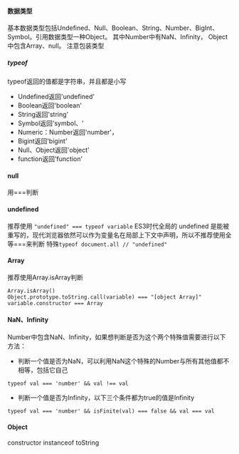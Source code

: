 #### 数据类型
基本数据类型包括Undefined、Null、Boolean、String、Number、BigInt、Symbol。引用数据类型一种Object。
其中Number中有NaN、Infinity，
Object中包含Array、null。
注意包装类型

##### typeof
typeof返回的值都是字符串，并且都是小写
* Undefined返回'undefined'
* Boolean返回'boolean'
* String返回'string'
* Symbol返回'symbol、'
* Numeric：Number返回'number'，
* Bigint返回'bigint'
* Null、Object返回'object'
* function返回'function'

#### null
用===判断

#### undefined
推荐使用
`"undefined" === typeof variable`
ES3时代全局的 undefined 是能被重写的，现代浏览器依然可以作为变量名在局部上下文中声明，所以不推荐使用全等===来判断
特殊`typeof document.all // "undefined"`

#### Array
推荐使用Array.isArray判断
```
Array.isArray()
Object.prototype.toString.call(variable) === "[object Array]"
variable.constructor === Array
```

#### NaN、Infinity
Number中包含NaN、Infinity，如果想判断是否为这个两个特殊值需要进行以下方法：
* 判断一个值是否为NaN，可以利用NaN这个特殊的Number与所有其他值都不相等，包括它自己
```
typeof val === 'number' && val !== val
```
* 判断一个值是否为Infinity，以下三个条件都为true的值是Infinity
```
typeof val === 'number' && isFinite(val) === false && val === val
```

#### Object
constructor
instanceof
toString